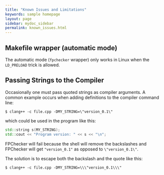 ```yaml
---
title: "Known Issues and Limitations"
keywords: sample homepage
layout: page
sidebar: mydoc_sidebar
permalink: known_issues.html
---
```


## Makefile wrapper (automatic mode)

The automatic mode (`fpchecker` wrapper) only works in Linux when the `LD_PRELOAD` trick is allowed.

## Passing Strings to the Compiler

Occasionally one must pass quoted strings as compiler arguments. A common example 
occurs when adding definitions to the compiler command line:
```
$ clang++ -c file.cpp -DMY_STRING=\"version_0.1\"
```
which could be used in the program like this:
```cpp
std::string s(MY_STRING);
std::cout << "Program version: " << s << "\n";
```

FPChecker will fail because the shell will remove the backslashes and FPChecker will 
get `"version_0.1"` as opposed to `\"version_0.1\"`.

The solution is to escape both the backslash and the quote like this:
```
$ clang++ -c file.cpp -DMY_STRING=\\\"version_0.1\\\"
```

